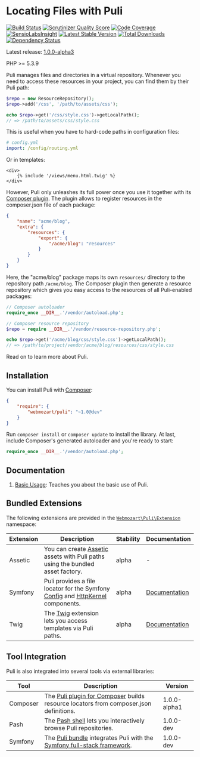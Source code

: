 Locating Files with Puli
========================

[![Build Status](https://travis-ci.org/webmozart/puli.png?branch=master)](https://travis-ci.org/webmozart/puli)
[![Scrutinizer Quality Score](https://scrutinizer-ci.com/g/webmozart/puli/badges/quality-score.png?s=f1fbf1884aed7f896c18fc237d3eed5823ac85eb)](https://scrutinizer-ci.com/g/webmozart/puli/)
[![Code Coverage](https://scrutinizer-ci.com/g/webmozart/puli/badges/coverage.png?s=5d83649f6fc3a9754297da9dc0d997be212c9145)](https://scrutinizer-ci.com/g/webmozart/puli/)
[![SensioLabsInsight](https://insight.sensiolabs.com/projects/728198dc-dc0f-4bab-b5c0-c0b4e2a55bce/mini.png)](https://insight.sensiolabs.com/projects/728198dc-dc0f-4bab-b5c0-c0b4e2a55bce)
[![Latest Stable Version](https://poser.pugx.org/webmozart/puli/v/stable.png)](https://packagist.org/packages/webmozart/puli)
[![Total Downloads](https://poser.pugx.org/webmozart/puli/downloads.png)](https://packagist.org/packages/webmozart/puli)
[![Dependency Status](https://www.versioneye.com/php/webmozart:puli/1.0.0/badge.png)](https://www.versioneye.com/php/webmozart:puli/1.0.0)

Latest release: [1.0.0-alpha3](https://packagist.org/packages/webmozart/puli#1.0.0-alpha3)

PHP >= 5.3.9

Puli manages files and directories in a virtual repository. Whenever you need
to access these resources in your project, you can find them by their Puli path:

```php
$repo = new ResourceRepository();
$repo->add('/css', '/path/to/assets/css');

echo $repo->get('/css/style.css')->getLocalPath();
// => /path/to/assets/css/style.css
```

This is useful when you have to hard-code paths in configuration files:

```yaml
# config.yml
import: /config/routing.yml
```

Or in templates:

```jinja
<div>
    {% include '/views/menu.html.twig' %}
</div>
```

However, Puli only unleashes its full power once you use it together with its
[Composer plugin]. The plugin allows to register resources in the composer.json
file of each package:

```json
{
    "name": "acme/blog",
    "extra": {
        "resources": {
            "export": {
                "/acme/blog": "resources"
            }
        }
    }
}
```

Here, the "acme/blog" package maps its own `resources/` directory to the
repository path `/acme/blog`. The Composer plugin then generate a resource
repository which gives you easy access to the resources of all Puli-enabled
packages:

```php
// Composer autoloader
require_once __DIR__.'/vendor/autoload.php';

// Composer resource repository
$repo = require __DIR__.'/vendor/resource-repository.php';

echo $repo->get('/acme/blog/css/style.css')->getLocalPath();
// => /path/to/project/vendor/acme/blog/resources/css/style.css
```

Read on to learn more about Puli.

Installation
------------

You can install Puli with [Composer]:

```json
{
    "require": {
        "webmozart/puli": "~1.0@dev"
    }
}
```

Run `composer install` or `composer update` to install the library. At last, include Composer's generated autoloader and you're ready to start:

```php
require_once __DIR__.'/vendor/autoload.php';
```

Documentation
-------------

1. [Basic Usage]: Teaches you about the basic use of Puli.

Bundled Extensions
------------------

The following extensions are provided in the [`Webmozart\Puli\Extension`]
namespace:

Extension | Description                                                                        | Stability | Documentation
--------- | ---------------------------------------------------------------------------------- | --------- | -----------------------------------
Assetic   | You can create [Assetic] assets with Puli paths using the bundled asset factory.   | alpha     | -
Symfony   | Puli provides a file locator for the Symfony [Config] and [HttpKernel] components. | alpha     | [Documentation](doc/ext-symfony.md)
Twig      | The [Twig] extension lets you access templates via Puli paths.                     | alpha     | [Documentation](doc/ext-twig.md)

Tool Integration
----------------

Puli is also integrated into several tools via external libraries:

Tool     | Description                                                                             | Version
-------- | --------------------------------------------------------------------------------------- | ---------------
Composer | The [Puli plugin for Composer] builds resource locators from composer.json definitions. | 1.0.0-alpha1
Pash     | The [Pash shell] lets you interactively browse Puli repositories.                       | 1.0.0-dev
Symfony  | The [Puli bundle] integrates Puli with the [Symfony full-stack framework].              | 1.0.0-dev

[Composer]: https://getcomposer.org
[Basic Usage]: doc/1-basic-usage.md
[Advanced Usage]: doc/2-advanced-usage.md
[Composer plugin]: https://github.com/webmozart/composer-puli-plugin
[Puli plugin for Composer]: https://github.com/webmozart/composer-puli-plugin
[Puli extension for Twig]: https://github.com/webmozart/twig-puli-extension
[Puli bridge]: https://github.com/webmozart/symfony-puli-bridge
[Puli bundle]: https://github.com/webmozart/symfony-puli-bundle
[Pash shell]: https://github.com/webmozart/pash
[Symfony full-stack framework]: http:/symfony.com
[Twig]: http://twig.sensiolabs.org
[Config]: http://symfony.com/doc/current/components/config/introduction.html
[HttpKernel]: http://symfony.com/doc/current/components/http_kernel/introduction.html
[Assetic]: https://github.com/kriswallsmith/assetic
[`Webmozart\Puli\Extension`]: src/Extension
